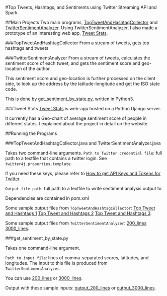 #Top Tweets, Hashtags, and Sentiments using Twitter Streaming API and Spark

##Main Projects
Two main programs, [TopTweetAndHashtagCollector](https://github.com/hyunwoona/yewno-data-assignment/blob/master/src/main/java/TopTweetAndHashtagCollector.java) and 
[TwitterSentimentAnalyzer](https://github.com/hyunwoona/yewno-data-assignment/blob/master/src/main/java/TwitterSentimentAnalyzer.java).
Using TwitterSentimentAnalyzer, I also made a prototype of an interesting web app, [Tweet Stats](http://django-ericna.rhcloud.com/).

###TopTweetAndHashtagCollector
From a stream of tweets, gets top hashtags and tweets

###TwitterSentimentAnalyzer
From a stream of tweets, calculates the sentiment score of each tweet, and gets the sentiment score and geo-location of the author.

This sentiment score and geo-location is further processed on the client side, to look up the address by the latitude-longitude and get the ISO state code.

This is done by [get_sentiment_by_state.py](https://github.com/hyunwoona/yewno-data-assignment/blob/master/src/main/resources/sentiment/get_sentiment_by_state.py), written in Python3.

###Tweet Stats
[Tweet Stats](http://django-ericna.rhcloud.com/) is web-app hosted on a Python Django server.

It currently has a Geo-chart of average sentiment score of people in different states. I explained about the project in detail on the website.

##Running the Programs

###TopTweetAndHashtagCollector.java and TwitterSentimentAnalyzer.java

Takes two command-line arguments.
`Path to Twitter credential file`: full path to a textfile that contains a twitter login. See `twitter4j.properties.template`.

If you need these keys, please refer to [How to get API Keys and Tokens for Twitter](https://www.slickremix.com/docs/how-to-get-api-keys-and-tokens-for-twitter/).

`Output file path`: full path to a textfile to write sentiment analysis output to

Dependencies are contained in pom.xml

Some sample output files from `TopTweetAndHashtagCollector`: [Top Tweet and Hashtags 1](https://github.com/hyunwoona/yewno-data-assignment/blob/master/src/main/resources/top_hashtags_And_tweets_2016032_234002.txt) [Top Tweet and Hashtags 2](https://github.com/hyunwoona/yewno-data-assignment/blob/master/src/main/resources/top_hashtags_And_tweets_2016032_185101.txt) [Top Tweet and Hashtags 3](https://github.com/hyunwoona/yewno-data-assignment/blob/master/src/main/resources/top_hashtags_And_tweets_2016032_122900.txt).

Some sample output files from `TwitterSentimentAnalyzer`: [200_lines](https://github.com/hyunwoona/yewno-data-assignment/blob/master/src/main/resources/sentiment/sample_sentiment_output_lines.csv) [3000_lines](https://github.com/hyunwoona/yewno-data-assignment/blob/master/src/main/resources/sentiment/sample_sentiment_3000_lines.csv).

###get_sentiment_by_state.py

Takes one command-line argument.

`Path to input file`: lines of comma-separated scores, latitudes, and longitudes. The input to this file is produced from `TwitterSentimentAnalyzer`.

You can use [200_lines](https://github.com/hyunwoona/yewno-data-assignment/blob/master/src/main/resources/sentiment/sample_sentiment_200_lines.csv) or [3000_lines](https://github.com/hyunwoona/yewno-data-assignment/blob/master/src/main/resources/sentiment/sample_sentiment_3000_lines.csv).

Output with these sample inputs: [output_200_lines](https://github.com/hyunwoona/yewno-data-assignment/blob/master/src/main/resources/sentiment/sample_sentiment_output_200_lines.json) or [output_3000_lines](https://github.com/hyunwoona/yewno-data-assignment/blob/master/src/main/resources/sentiment/sample_sentiment_output_3000_lines.json).
